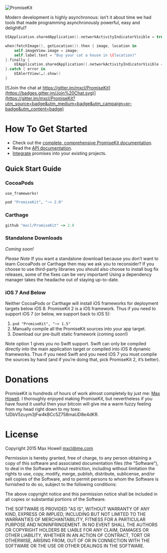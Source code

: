 ![PromiseKit](http://methylblue.com/junk/PMKBanner.png)

Modern development is highly asynchronous: isn’t it about time we had tools that made programming asynchronously powerful, easy and delightful?

```swift
UIApplication.sharedApplication().networkActivityIndicatorVisible = true

when(fetchImage(), getLocation()).then { image, location in
    self.imageView.image = image;
    self.label.text = "Buy your cat a house in \(location)"
}.finally {
    UIApplication.sharedApplication().networkActivityIndicatorVisible = false
}.catch { error in
    UIAlertView(…).show()
}
```

[![Join the chat at https://gitter.im/mxcl/PromiseKit](https://badges.gitter.im/Join%20Chat.svg)](https://gitter.im/mxcl/PromiseKit?utm_source=badge&utm_medium=badge&utm_campaign=pr-badge&utm_content=badge)


# How To Get Started

* Check out the [complete, comprehensive PromiseKit documentation](http://promisekit.org).
* Read the [API documentation](http://cocoadocs.org/docsets/PromiseKit/).
* [Integrate](http://promisekit.org/getting-setup) promises into your existing projects.

## Quick Start Guide

### CocoaPods

```ruby
use_frameworks!

pod "PromiseKit", "~> 2.0"
```

### Carthage
```ruby
github "mxcl/PromiseKit" ~> 2.0
```

### Standalone Downloads

*Coming soon!*

*Please Note* If you want a standalone download because you don’t want to learn CocoaPods or Carthage then may we ask you to reconsider? If you choose to use third-party libraries you should also choose to install bug fix releases, some of the fixes can be very important! Using a dependency manager takes the headache out of staying up-to-date.

###  iOS 7 And Below

Neither CocoaPods or Carthage will install iOS frameworks for deployment targets below iOS 8. PromiseKit 2 is a iOS framework. Thus if you need to support iOS 7 (or below, we support back to iOS 5):

 1. `pod "PromiseKit", "~> 1.5"`
 2. Manually compile all the PromiseKit sources into your app target.
 3. Download our pre-built static framework (coming soon!)

Note option 1 gives you no Swift support. Swift can only be compiled directly into the main application target or compiled into iOS 8 dynamic frameworks. Thus if you need Swift and you need iOS 7 you must compile the sources by hand (and if you’re doing that, pick PromiseKit 2, it’s better).


# Donations

PromiseKit is hundreds of hours of work almost completely by just me: [Max Howell](https://twitter.com/mxcl). I thoroughly enjoyed making PromiseKit, but nevertheless if you have found it useful then your bitcoin will give me a warm fuzzy feeling from my head right down to my toes: 1JDbV5zuym3jFw4kBCc5Z758maUD8e4dKR.


# License

Copyright 2015 Max Howell <mxcl@me.com>

Permission is hereby granted, free of charge, to any person obtaining a copy
of this software and associated documentation files (the "Software"), to deal
in the Software without restriction, including without limitation the rights
to use, copy, modify, merge, publish, distribute, sublicense, and/or sell
copies of the Software, and to permit persons to whom the Software is
furnished to do so, subject to the following conditions:

The above copyright notice and this permission notice shall be included in
all copies or substantial portions of the Software.

THE SOFTWARE IS PROVIDED "AS IS", WITHOUT WARRANTY OF ANY KIND, EXPRESS OR
IMPLIED, INCLUDING BUT NOT LIMITED TO THE WARRANTIES OF MERCHANTABILITY,
FITNESS FOR A PARTICULAR PURPOSE AND NONINFRINGEMENT. IN NO EVENT SHALL THE
AUTHORS OR COPYRIGHT HOLDERS BE LIABLE FOR ANY CLAIM, DAMAGES OR OTHER
LIABILITY, WHETHER IN AN ACTION OF CONTRACT, TORT OR OTHERWISE, ARISING FROM,
OUT OF OR IN CONNECTION WITH THE SOFTWARE OR THE USE OR OTHER DEALINGS IN
THE SOFTWARE.
